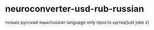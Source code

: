 # neuroconverter-usd-rub-russian
только русский язык/russian language only
просто шутка/just joke
x)

